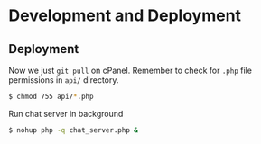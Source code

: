 # Development and Deployment

## Deployment

Now we just `git pull` on cPanel. Remember to check for `.php` file permissions in `api/` directory.

```bash
$ chmod 755 api/*.php
```

Run chat server in background

```bash
$ nohup php -q chat_server.php &
```